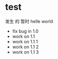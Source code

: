 # test
发生 的 暂时 helle world
* fix bug in 1.0
* work on 1.1
* work on 1.1 1
* work on 1.1 2
* work on 1.1 3

